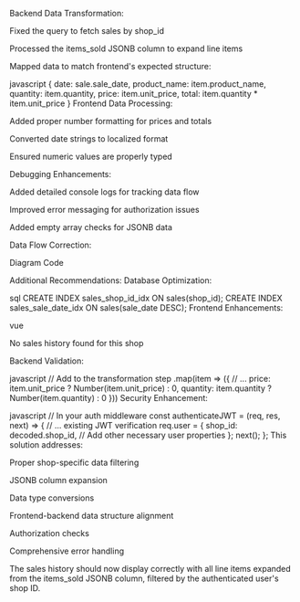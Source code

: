 Backend Data Transformation:

Fixed the query to fetch sales by shop_id

Processed the items_sold JSONB column to expand line items

Mapped data to match frontend's expected structure:

javascript
{
  date: sale.sale_date,
  product_name: item.product_name,
  quantity: item.quantity,
  price: item.unit_price,
  total: item.quantity * item.unit_price
}
Frontend Data Processing:

Added proper number formatting for prices and totals

Converted date strings to localized format

Ensured numeric values are properly typed

Debugging Enhancements:

Added detailed console logs for tracking data flow

Improved error messaging for authorization issues

Added empty array checks for JSONB data

Data Flow Correction:

Diagram
Code







Additional Recommendations:
Database Optimization:

sql
CREATE INDEX sales_shop_id_idx ON sales(shop_id);
CREATE INDEX sales_sale_date_idx ON sales(sale_date DESC);
Frontend Enhancements:

vue
<!-- Add this to your template -->
<div v-if="!loading && salesData.length === 0" class="text-center py-10">
  <p class="text-gray-500">No sales history found for this shop</p>
</div>
Backend Validation:

javascript
// Add to the transformation step
.map(item => ({
  // ...
  price: item.unit_price ? Number(item.unit_price) : 0,
  quantity: item.quantity ? Number(item.quantity) : 0
}))
Security Enhancement:

javascript
// In your auth middleware
const authenticateJWT = (req, res, next) => {
  // ... existing JWT verification
  req.user = { 
    shop_id: decoded.shop_id, 
    // Add other necessary user properties
  };
  next();
};
This solution addresses:

Proper shop-specific data filtering

JSONB column expansion

Data type conversions

Frontend-backend data structure alignment

Authorization checks

Comprehensive error handling

The sales history should now display correctly with all line items expanded from the items_sold JSONB column, filtered by the authenticated user's shop ID.